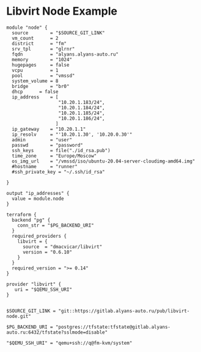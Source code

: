 # Libvirt Node Example
```
module "node" {
  source        = "$SOURCE_GIT_LINK"
  vm_count      = 2
  district      = "fm"
  srv_tpl       = "glrnr"
  fqdn          = "alyans.alyans-auto.ru"
  memory        = "1024"
  hugepages     = false
  vcpu          = 1
  pool          = "vmssd"
  system_volume = 8
  bridge        = "br0"
  dhcp 		= false
  ip_address 	= [
                   "10.20.1.183/24",
                   "10.20.1.184/24",
                   "10.20.1.185/24",
                   "10.20.1.186/24",
                  ]
  ip_gateway    = "10.20.1.1"
  ip_resolv     = "'10.20.1.30', '10.20.0.30'"
  admin         = "user"
  passwd        = "password"
  ssh_keys      = file("./id_rsa.pub")
  time_zone     = "Europe/Moscow"
  os_img_url    = "/vmssd/iso/ubuntu-20.04-server-cloudimg-amd64.img"
  #hostname     = "runner"
  #ssh_private_key = "~/.ssh/id_rsa"
  
}

output "ip_addresses" {
  value = module.node
}

terraform {
  backend "pg" {
    conn_str = "$PG_BACKEND_URI"
  }
  required_providers {
    libvirt = {
      source  = "dmacvicar/libvirt"
      version = "0.6.10"
    }
  }
  required_version = ">= 0.14"
}

provider "libvirt" {
   uri = "$QEMU_SSH_URI"
}


```
`$SOURCE_GIT_LINK = "git::https://gitlab.alyans-auto.ru/pub/libvirt-node.git"`

`$PG_BACKEND_URI = "postgres://tfstate:tfstate@gitlab.alyans-auto.ru:6432/tfstate?sslmode=disable"`

`"$QEMU_SSH_URI" = "qemu+ssh://q@fm-kvm/system"`
